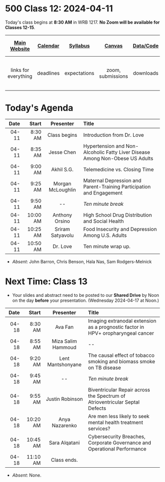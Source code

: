 # 500 Class 12: 2024-04-11

Today's class begins at **8:30 AM** in WRB 1217. **No Zoom will be available for Classes 12-15**.

[Main Website](https://thomaselove.github.io/500-2024/) | [Calendar](https://thomaselove.github.io/500-2024/calendar.html) | [Syllabus](https://thomaselove.github.io/500-syllabus-2024) | [Canvas](https://canvas.case.edu) | [Data/Code](https://github.com/THOMASELOVE/500-data) |  [Sources](https://github.com/THOMASELOVE/500-sources) | For help, email
:-----------: | :--------------: | :----------: | :---------: | :-------------: | :------: | :-----------: 
links for everything | deadlines | expectations | zoom, submissions | downloads | to read | `500-help` at `case` dot `edu`

# Today's Agenda

Date | Start | Presenter | Title
------: | -------: | :----------------: | :----------------------------------------------------------
04-11 | 8:30 AM | Class begins | Introduction from Dr. Love
04-11 | 8:35 AM | Jesse Chen | Hypertension and Non-Alcoholic Fatty Liver Disease Among Non-Obese US Adults
04-11 | 9:00 AM | Akhil S.G. | Telemedicine vs. Closing Time
04-11 | 9:25 AM | Morgan McLoughlin | Maternal Depression and Parent-Training Participation and Engagement
04-11 | 9:50 AM | -- | *Ten minute break*
04-11 | 10:00 AM | Anthony Orsino | High School Drug Distribution and Social Health
04-11 | 10:25 AM | Sriram Satyavolu | Food Insecurity and Depression Among U.S. Adults
04-11 | 10:50 AM | Dr. Love | Ten minute wrap up.

- *Absent*: John Barron, Chris Benson, Hala Nas, Sam Rodgers-Melnick

# Next Time: Class 13

- Your slides and abstract need to be posted to our **Shared Drive** by Noon on the day **before** your presentation. (Wednesday 2024-04-17 at Noon.)

Date | Start | Presenter | Title
------: | -------: | :----------------: | :----------------------------------------------------------
04-18 | 8:30 AM | Ava Fan | Imaging extranodal extension as a prognostic factor in HPV+ oropharyngeal cancer
04-18 | 8:55 AM | Miza Salim Hammoud | --
04-18 | 9:20 AM | Lent Mantshonyane | The causal effect of tobacco smoking and biomass smoke on TB disease
04-18 | 9:45 AM | -- | *Ten minute break*
04-18 | 9:55 AM | Justin Robinson | Biventricular Repair across the Spectrum of Atrioventricular Septal Defects
04-18 | 10:20 AM | Anya Nazarenko | Are men less likely to seek mental health treatment services?
04-18 | 10:45 AM | Sara Alqatani | Cybersecurity Breaches, Corporate Governance and Operational Performance
04-18 | 11:10 AM | Class ends.

- *Absent*: None. 
